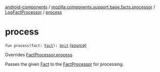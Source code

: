 [android-components](../../index.md) / [mozilla.components.support.base.facts.processor](../index.md) / [LogFactProcessor](index.md) / [process](./process.md)

# process

`fun process(fact: `[`Fact`](../../mozilla.components.support.base.facts/-fact/index.md)`): `[`Unit`](https://kotlinlang.org/api/latest/jvm/stdlib/kotlin/-unit/index.html) [(source)](https://github.com/mozilla-mobile/android-components/blob/master/components/support/base/src/main/java/mozilla/components/support/base/facts/processor/LogFactProcessor.kt#L18)

Overrides [FactProcessor.process](../../mozilla.components.support.base.facts/-fact-processor/process.md)

Passes the given [Fact](../../mozilla.components.support.base.facts/-fact/index.md) to the [FactProcessor](../../mozilla.components.support.base.facts/-fact-processor/index.md) for processing.

